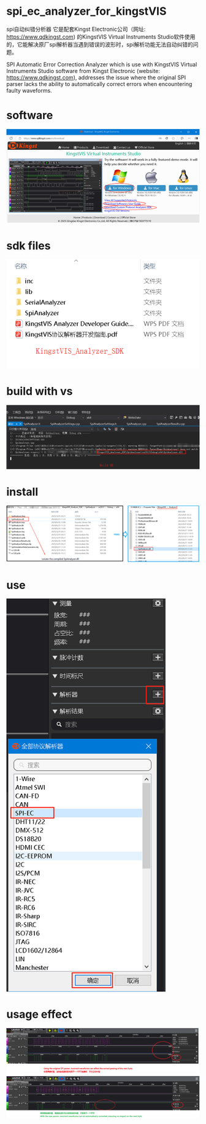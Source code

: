 # spi_ec_analyzer_for_kingstVIS

spi自动纠错分析器
它是配套Kingst Electronic公司（网址: https://www.qdkingst.com) 的KingstVIS Virtual Instruments Studio软件使用的，它能解决原厂spi解析器当遇到错误的波形时，spi解析功能无法自动纠错的问题。

SPI Automatic Error Correction Analyzer
which is use with KingstVIS Virtual Instruments Studio software from Kingst Electronic (website: https://www.qdkingst.com), addresses the issue where the original SPI parser lacks the ability to automatically correct errors when encountering faulty waveforms.

# software
![software download](/pic/software.png)
# sdk files
![sdk files](/pic/sdk.png)
# build with vs
![build](/pic/build.png)
# install
![how to install](/pic/target.png)
# use
![add a analyzer](/pic/add.png)
# usage effect
![analyzer effect](/pic/effect.png)
